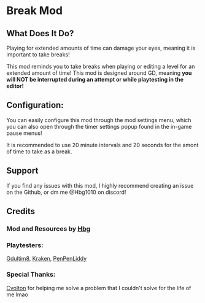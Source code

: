 # Break Mod

## What Does It Do?
Playing for extended amounts of time can <cr>damage your eyes</c>, meaning it is important to take breaks!

This mod reminds you to take breaks when playing or editing a level for an extended amount of time!
This mod is designed around GD, meaning **you will NOT be interrupted during an attempt or while playtesting in the editor!**

## Configuration:

You can easily configure this mod through the mod settings menu, which you can also open through the timer settings popup found in the in-game pause menus!

It is recommended to use 20 minute intervals and 20 seconds for the amont of time to take as a break.

## Support

If you find any issues with this mod, I highly recommend creating an issue on the Github, or dm me @Hbg1010 on discord!

## Credits

### Mod and Resources by [Hbg](user:9115450)

### Playtesters: 

[Gdultim8](user:7454910), [Kraken](user:12042561), [PenPenLiddy](user:7398078)

### Special Thanks:

[Cvolton](user:761691) for helping me solve a problem that I couldn't solve for the life of me lmao